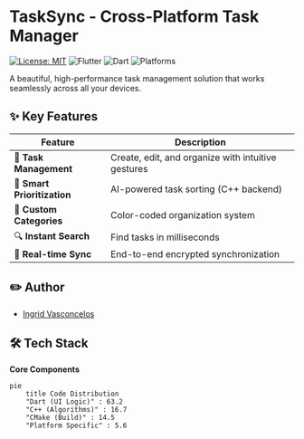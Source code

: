 # TaskSync - Cross-Platform Task Manager

[![License: MIT](https://img.shields.io/badge/License-MIT-blue.svg)](https://opensource.org/licenses/MIT)
![Flutter](https://img.shields.io/badge/Flutter-3.13+-02569B?logo=flutter&logoColor=white)
![Dart](https://img.shields.io/badge/Dart-3.1+-0175C2?logo=dart&logoColor=white)
![Platforms](https://img.shields.io/badge/Platforms-Android%20|%20iOS%20|%20Web%20|%20Desktop-38B2AC)

A beautiful, high-performance task management solution that works seamlessly across all your devices.

## ✨ Key Features

| Feature | Description |
|---------|-------------|
| 📝 **Task Management** | Create, edit, and organize with intuitive gestures |
| 🎯 **Smart Prioritization** | AI-powered task sorting (C++ backend) |
| 🌈 **Custom Categories** | Color-coded organization system |
| 🔍 **Instant Search** | Find tasks in milliseconds |
| 🔄 **Real-time Sync** | End-to-end encrypted synchronization |

## ✏️ Author <a name="-author"></a>

- [Ingrid Vasconcelos](https://github.com/Ingridvasc)

## 🛠 Tech Stack

**Core Components**
```mermaid
pie
    title Code Distribution
    "Dart (UI Logic)" : 63.2
    "C++ (Algorithms)" : 16.7
    "CMake (Build)" : 14.5
    "Platform Specific" : 5.6
